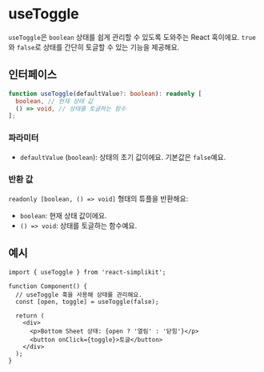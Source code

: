 # useToggle

`useToggle`은 `boolean` 상태를 쉽게 관리할 수 있도록 도와주는 React 훅이에요. `true`와 `false`로 상태를 간단히 토글할 수 있는 기능을 제공해요.

## 인터페이스

```ts
function useToggle(defaultValue?: boolean): readonly [
  boolean, // 현재 상태 값
  () => void, // 상태를 토글하는 함수
];
```

### 파라미터

- `defaultValue` (`boolean`): 상태의 초기 값이에요. 기본값은 `false`예요.

### 반환 값

`readonly [boolean, () => void]` 형태의 튜플을 반환해요:

- `boolean`: 현재 상태 값이에요.
- `() => void`: 상태를 토글하는 함수예요.

## 예시

```tsx
import { useToggle } from 'react-simplikit';

function Component() {
  // useToggle 훅을 사용해 상태를 관리해요.
  const [open, toggle] = useToggle(false);

  return (
    <div>
      <p>Bottom Sheet 상태: {open ? '열림' : '닫힘'}</p>
      <button onClick={toggle}>토글</button>
    </div>
  );
}
```
